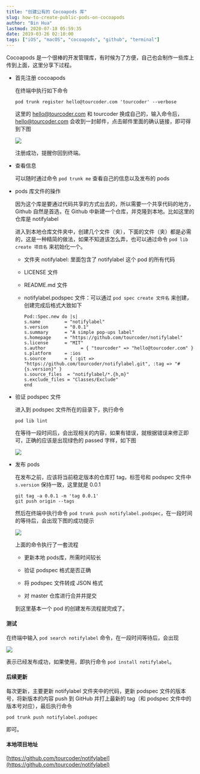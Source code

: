 ```yaml
---
title: "创建公有的 Cocoapods 库"
slug: how-to-create-public-pods-on-cocoapods
author: "Bin Hua"
lastmod: 2020-07-18 05:59:35
date: 2019-03-26 02:10:00
tags: ["iOS", "macOS", "cocoapods", "github", "terminal"]
---
```


Cocoapods 是一个很棒的开发管理库，有时候为了方便，自己也会制作一些库上传到上面，这里分享下过程。

- 首先注册 cocoapods

    在终端中执行如下命令

    ```
    pod trunk register hello@tourcoder.com 'tourcoder' --verbose
    ```
    
    这里的 hello@tourcoder.com 和 tourcoder 换成自己的，输入命令后，hello@tourcoder.com 会收到一封邮件，点击邮件里面的确认链接，即可得到下图
    
    ![](/imgs/cocoapods_ss01.png)
    
    注册成功，提醒你回到终端。
    
- 查看信息

    可以随时通过命令 `pod trunk me` 查看自己的信息以及发布的 pods
    
- pods 库文件的操作

    因为这个库是要通过代码共享的方式出去的，所以需要一个共享代码的地方，Github 自然是首选，在 Github 中新建一个仓库，并克隆到本地。比如这里的仓库是 notifylabel
    
    进入到本地仓库文件夹中，创建几个文件（夹），下面的文件（夹）都是必需的，这是一种精简的做法，如果不知道该怎么弄，也可以通过命令 `pod lib create 项目名` 来初始化一个。
    
    - 文件夹 notifylabel: 里面包含了 notifylabel 这个 pod 的所有代码
    
    - LICENSE 文件

    - README.md 文件

    - notifylabel.podspec 文件：可以通过 `pod spec create 文件名` 来创建，创建完成后格式大致如下

        ```
        Pod::Spec.new do |s|
        s.name         = "notifylabel"
        s.version      = "0.0.1"
        s.summary      = "A simple pop-ups label"
        s.homepage     = "https://github.com/tourcoder/notifylabel"
        s.license      = "MIT"
        s.author             = { "tourcoder" => "hello@tourcoder.com" }
        s.platform     = :ios
        s.source       = { :git => "https://github.com/tourcoder/notifylabel.git", :tag => "#{s.version}" }
        s.source_files  = "notifylabel/*.{h,m}"
        s.exclude_files = "Classes/Exclude"
        end
        ```
        
- 验证 podspec 文件

    进入到 podspec 文件所在的目录下，执行命令
    
    ```
    pod lib lint
    ```
        
    在等待一段时间后，会出现相关的内容，如果有错误，就根据错误来修正即可，正确的应该是出现绿色的 passed 字样，如下图
    
    ![](/imgs/cocoapods_ss02.png)
    
- 发布 pods

    在发布之前，应该将当前稳定版本的仓库打 tag，标签号和 podspec 文件中 `s.version` 保持一致，这里就是 0.0.1
    
    ```
    git tag -a 0.0.1 -m 'tag 0.0.1'
    git push origin --tags
    ```
    
    然后在终端中执行命令 `pod trunk push notifylabel.podspec`，在一段时间的等待后，会出现下图的成功提示
    
    ![](/imgs/cocoapods_ss03.png)
    
    上面的命令执行了一套流程
    
    - 更新本地 pods库，所需时间较长
    
    - 验证 podspec 格式是否正确
    
    - 将 podspec 文件转成 JSON 格式
    
    - 对 master 仓库进行合并并提交

    到这里基本一个 pod 的创建发布流程就完成了。

#### 测试

在终端中输入 `pod search notifylabel` 命令，在一段时间等待后，会出现

![](/imgs/cocoapods_ss04.png)

表示已经发布成功，如果使用，即执行命令 `pod install notifylabel`。

#### 后续更新

每次更新，主要更新 notifylabel 文件夹中的代码，更新 podspec 文件的版本号，将新版本的内容 push 到 GitHub 并打上最新的 tag（和 podspec 文件中的版本号对应），最后执行命令

```
pod trunk push notifylabel.podspec
```

即可。

#### 本地项目地址
    
[https://github.com/tourcoder/notifylabel](https://github.com/tourcoder/notifylabel)